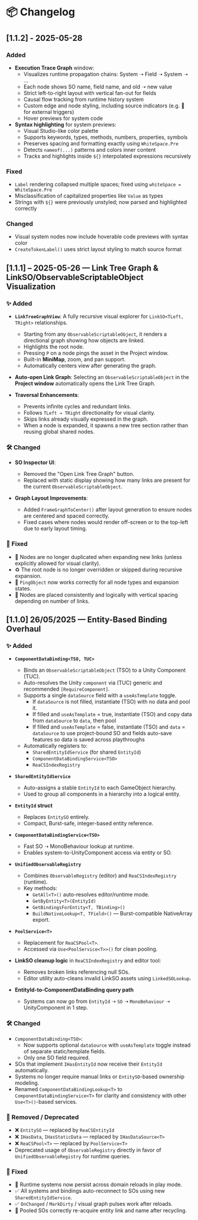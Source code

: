 # 📦 Changelog

## [1.1.2] - 2025-05-28

### Added
- **Execution Trace Graph** window:
  - Visualizes runtime propagation chains: System ➝ Field ➝ System ➝ ...
  - Each node shows SO name, field name, and old ➝ new value
  - Strict left-to-right layout with vertical fan-out for fields
  - Causal flow tracking from runtime history system
  - Custom edge and node styling, including source indicators (e.g. 🧩 for external triggers)
  - Hover previews for system code
- **Syntax highlighting** for system previews:
  - Visual Studio-like color palette
  - Supports keywords, types, methods, numbers, properties, symbols
  - Preserves spacing and formatting exactly using `WhiteSpace.Pre`
  - Detects `nameof(...)` patterns and colors inner content
  - Tracks and highlights inside `${}` interpolated expressions recursively

### Fixed
- `Label` rendering collapsed multiple spaces; fixed using `whiteSpace = WhiteSpace.Pre`
- Misclassification of capitalized properties like `Value` as types
- Strings with `${}` were previously unstyled; now parsed and highlighted correctly

### Changed
- Visual system nodes now include hoverable code previews with syntax color
- `CreateTokenLabel()` uses strict layout styling to match source format



## [1.1.1] – 2025-05-26 — Link Tree Graph & LinkSO/ObservableScriptableObject Visualization

### ✨ Added

* **`LinkTreeGraphView`**:
  A fully recursive visual explorer for `LinkSO<TLeft, TRight>` relationships.

  * Starting from any `ObservableScriptableObject`, it renders a directional graph showing how objects are linked.
  * Highlights the root node.
  * Pressing `P` on a node pings the asset in the Project window.
  * Built-in **MiniMap**, zoom, and pan support.
  * Automatically centers view after generating the graph.

* **Auto-open Link Graph**:
  Selecting an `ObservableScriptableObject` in the **Project window** automatically opens the Link Tree Graph.

* **Traversal Enhancements**:

  * Prevents infinite cycles and redundant links.
  * Follows `TLeft ➔ TRight` directionality for visual clarity.
  * Skips links already visually expressed in the graph.
  * When a node is expanded, it spawns a new tree section rather than reusing global shared nodes.

### 🛠 Changed

* **SO Inspector UI**:

  * Removed the "Open Link Tree Graph" button.
  * Replaced with static display showing how many links are present for the current `ObservableScriptableObject`.

* **Graph Layout Improvements**:

  * Added `FrameGraphToCenter()` after layout generation to ensure nodes are centered and spaced correctly.
  * Fixed cases where nodes would render off-screen or to the top-left due to early layout timing.

### 🐛 Fixed

* 🧠 Nodes are no longer duplicated when expanding new links (unless explicitly allowed for visual clarity).
* ♻ The root node is no longer overridden or skipped during recursive expansion.
* 🎯 `PingObject` now works correctly for all node types and expansion states.
* 🎨 Nodes are placed consistently and logically with vertical spacing depending on number of links.



##  [1.1.0] 26/05/2025 — Entity-Based Binding Overhaul

### ✨ Added
- **`ComponentDataBinding<TSO, TUC>`**
  - Binds an `ObservableScriptableObject` (TSO) to a Unity Component (TUC).
  - Auto-resolves the Unity `component` via (TUC) generic and recommended `[RequireComponent]`.
  - Supports a single `dataSource` field with a `useAsTemplate` toggle.
    - If `dataSource` is not filled, instantiate (TSO) with no data and pool it.
    - If filled and `useAsTemplate` = true, instantiate (TSO) and copy data from `dataSource` to `data`, then pool
    - If filled and `useAsTemplate` = false, instantiate (TSO) and `data` = `dataSource` to use project-bound SO and 
      fields auto-save features so data is saved across playthroughs
  - Automatically registers to:
    - `SharedEntityIdService` (for shared `EntityId`)
    - `ComponentDataBindingService<TSO>`
    - `ReaCSIndexRegistry`

- **`SharedEntityIdService`**
  - Auto-assigns a stable `EntityId` to each GameObject hierarchy.
  - Used to group all components in a hierarchy into a logical entity.

- **`EntityId` struct**
  - Replaces `EntitySO` entirely.
  - Compact, Burst-safe, integer-based entity reference.

- **`ComponentDataBindingService<TSO>`**
  - Fast SO ➝ MonoBehaviour lookup at runtime.
  - Enables system-to-UnityComponent access via entity or SO.

- **`UnifiedObservableRegistry`**
  - Combines `ObservableRegistry` (editor) and `ReaCSIndexRegistry` (runtime).
  - Key methods:
    - `GetAll<T>()` auto-resolves editor/runtime mode.
    - `GetByEntity<T>(EntityId)`
    - `GetBindingsForEntity<T, TBinding>()`
    - `BuildNativeLookup<T, TField>()` — Burst-compatible NativeArray export.

- **`PoolService<T>`**
  - Replacement for `ReaCSPool<T>`.
  - Accessed via `Use<PoolService<T>>()` for clean pooling.

- **LinkSO cleanup logic** in `ReaCSIndexRegistry` and editor tool:
  - Removes broken links referencing null SOs.
  - Editor utility auto-cleans invalid LinkSO assets using `LinkedSOLookup`.

- **EntityId-to-ComponentDataBinding query path**
  - Systems can now go from `EntityId` ➝ `SO` ➝ `MonoBehaviour` ➝ UnityComponent in 1 step.

### 🛠 Changed
- `ComponentDataBinding<TSO>`:
  - Now supports optional `dataSource` with `useAsTemplate` toggle instead of separate static/template fields.
  - Only one SO field required.
- SOs that implement `IHasEntityId` now receive their `EntityId` automatically.
- Systems no longer require manual links or `EntitySO`-based ownership modeling.
- Renamed `ComponentDataBindingLookup<T>` to `ComponentDataBindingService<T>` for clarity and consistency with other `Use<T>()`-based services.

### 🧹 Removed / Deprecated
- ❌ `EntitySO` — replaced by `ReaCSEntityId`
- ❌ `IHasData`, `IHasStaticData` — replaced by `IHasDataSource<T>`
- ❌ `ReaCSPool<T>` — replaced by `PoolService<T>`
- Deprecated usage of `ObservableRegistry` directly in favor of `UnifiedObservableRegistry` for runtime queries.

### 🐛 Fixed
- 🧠 Runtime systems now persist across domain reloads in play mode.
- ✅ All systems and bindings auto-reconnect to SOs using new `SharedEntityIdService`.
- ✅ `OnChanged` / `MarkDirty` / visual graph pulses work after reloads.
- 🔁 Pooled SOs correctly re-acquire entity link and name after recycling.

